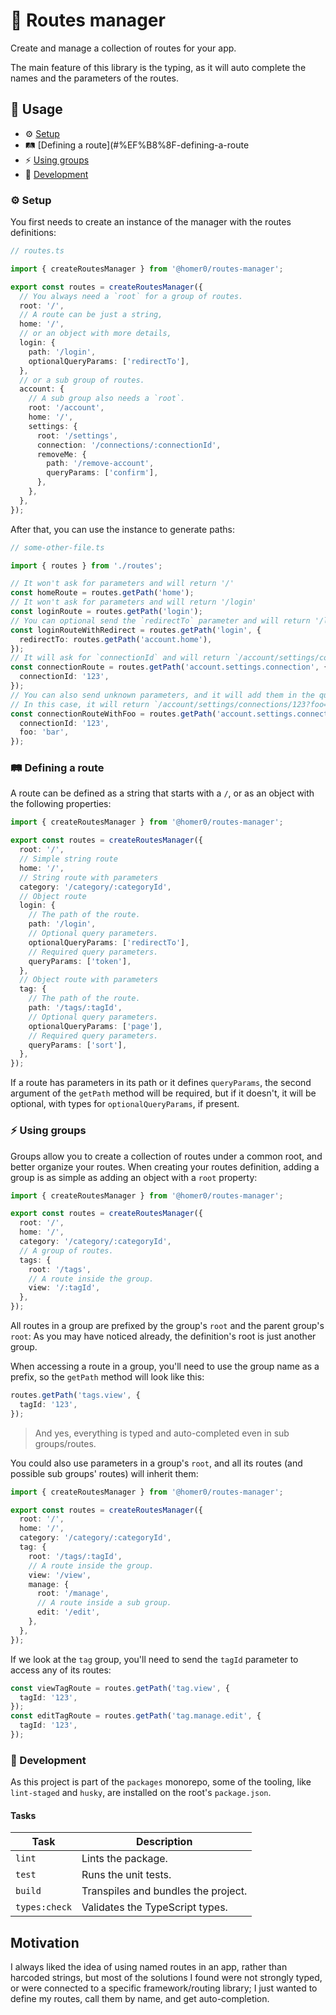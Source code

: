 # 🚏 Routes manager

Create and manage a collection of routes for your app.

The main feature of this library is the typing, as it will auto complete the names and the parameters of the routes.

## 🍿 Usage

- ⚙️ [Setup](#%EF%B8%8F-setup)
- 🛤️ [Defining a route](#%EF%B8%8F-defining-a-route
- ⚡️ [Using groups](#%EF%B8%8F-using-groups)
- 🤘 [Development](#-development)

### ⚙️ Setup

You first needs to create an instance of the manager with the routes definitions:

```ts
// routes.ts

import { createRoutesManager } from '@homer0/routes-manager';

export const routes = createRoutesManager({
  // You always need a `root` for a group of routes.
  root: '/',
  // A route can be just a string,
  home: '/',
  // or an object with more details,
  login: {
    path: '/login',
    optionalQueryParams: ['redirectTo'],
  },
  // or a sub group of routes.
  account: {
    // A sub group also needs a `root`.
    root: '/account',
    home: '/',
    settings: {
      root: '/settings',
      connection: '/connections/:connectionId',
      removeMe: {
        path: '/remove-account',
        queryParams: ['confirm'],
      },
    },
  },
});
```

After that, you can use the instance to generate paths:

```ts
// some-other-file.ts

import { routes } from './routes';

// It won't ask for parameters and will return '/'
const homeRoute = routes.getPath('home');
// It won't ask for parameters and will return '/login'
const loginRoute = routes.getPath('login');
// You can optional send the `redirectTo` parameter and will return '/login?redirectTo=/account'
const loginRouteWithRedirect = routes.getPath('login', {
  redirectTo: routes.getPath('account.home'),
});
// It will ask for `connectionId` and will return `/account/settings/connections/123`
const connectionRoute = routes.getPath('account.settings.connection', {
  connectionId: '123',
});
// You can also send unknown parameters, and it will add them in the query string.
// In this case, it will return `/account/settings/connections/123?foo=bar`
const connectionRouteWithFoo = routes.getPath('account.settings.connection', {
  connectionId: '123',
  foo: 'bar',
});
```

### 🛤️ Defining a route

A route can be defined as a string that starts with a `/`, or as an object with the following properties:

```ts
import { createRoutesManager } from '@homer0/routes-manager';

export const routes = createRoutesManager({
  root: '/',
  // Simple string route
  home: '/',
  // String route with parameters
  category: '/category/:categoryId',
  // Object route
  login: {
    // The path of the route.
    path: '/login',
    // Optional query parameters.
    optionalQueryParams: ['redirectTo'],
    // Required query parameters.
    queryParams: ['token'],
  },
  // Object route with parameters
  tag: {
    // The path of the route.
    path: '/tags/:tagId',
    // Optional query parameters.
    optionalQueryParams: ['page'],
    // Required query parameters.
    queryParams: ['sort'],
  },
});
```

If a route has parameters in its path or it defines `queryParams`, the second argument of the `getPath` method will be required, but if it doesn't, it will be optional, with types for `optionalQueryParams`, if present.

### ⚡️ Using groups

Groups allow you to create a collection of routes under a common root, and better organize your routes. When creating your routes definition, adding a group is as simple as adding an object with a `root` property:

```ts
import { createRoutesManager } from '@homer0/routes-manager';

export const routes = createRoutesManager({
  root: '/',
  home: '/',
  category: '/category/:categoryId',
  // A group of routes.
  tags: {
    root: '/tags',
    // A route inside the group.
    view: '/:tagId',
  },
});
```

All routes in a group are prefixed by the group's `root` and the parent group's `root`: As you may have noticed already, the definition's root is just another group.

When accessing a route in a group, you'll need to use the group name as a prefix, so the `getPath` method will look like this:

```ts
routes.getPath('tags.view', {
  tagId: '123',
});
```

> And yes, everything is typed and auto-completed even in sub groups/routes.

You could also use parameters in a group's `root`, and all its routes (and possible sub groups' routes) will inherit them:

```ts
import { createRoutesManager } from '@homer0/routes-manager';

export const routes = createRoutesManager({
  root: '/',
  home: '/',
  category: '/category/:categoryId',
  tag: {
    root: '/tags/:tagId',
    // A route inside the group.
    view: '/view',
    manage: {
      root: '/manage',
      // A route inside a sub group.
      edit: '/edit',
    },
  },
});
```

If we look at the `tag` group, you'll need to send the `tagId` parameter to access any of its routes:

```ts
const viewTagRoute = routes.getPath('tag.view', {
  tagId: '123',
});
const editTagRoute = routes.getPath('tag.manage.edit', {
  tagId: '123',
});
```

### 🤘 Development

As this project is part of the `packages` monorepo, some of the tooling, like `lint-staged` and `husky`, are installed on the root's `package.json`.

#### Tasks

| Task          | Description                         |
| ------------- | ----------------------------------- |
| `lint`        | Lints the package.                  |
| `test`        | Runs the unit tests.                |
| `build`       | Transpiles and bundles the project. |
| `types:check` | Validates the TypeScript types.     |

## Motivation

I always liked the idea of using named routes in an app, rather than harcoded strings, but most of the solutions I found were not strongly typed, or were connected to a specific framework/routing library; I just wanted to define my routes, call them by name, and get auto-completion.
